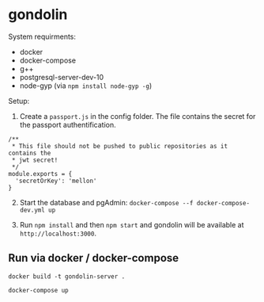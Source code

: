 # gondolin

System requirments: 

- docker
- docker-compose
- g++
- postgresql-server-dev-10
- node-gyp (via `npm install node-gyp -g`)

Setup:

1. Create a `passport.js` in the config folder. The file contains the
secret for the passport authentification.

```
/**
 * This file should not be pushed to public repositories as it contains the
 * jwt secret!
 */
module.exports = {
  'secretOrKey': 'mellon'
}
```

2. Start the database and pgAdmin: `docker-compose --f docker-compose-dev.yml up`

3. Run `npm install` and then `npm start` and gondolin will be available at `http://localhost:3000`.


## Run via docker / docker-compose

```
docker build -t gondolin-server .

docker-compose up
```